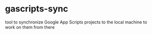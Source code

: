 gascripts-sync
==============

tool to synchronize Google App Scripts projects to the local machine to work on them from there
